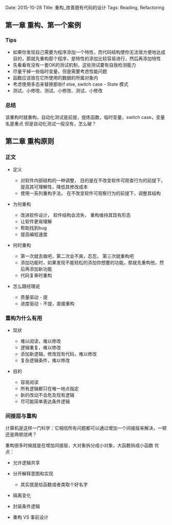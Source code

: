 Date: 2015-10-28
Title: 重构_改善既有代码的设计
Tags: Reading, Refactoring



## 第一章 重构、第一个案例

### Tips
- 如果你发现自己需要为程序添加一个特性，而代码结构使你无法很方便地达成目的，那就先重构那个程序，是特性的添加比较容易进行，然后再添加特性
- 先看看有没有一套OK的测试机制，这些测试要有自我检测能力
- 尽量干掉一些临时变量，但是需要考虑性能问题
- 函数应该放在它所使用的数据的所属对象内
- 考虑使用多态来替换那些if else, switch case - State 模式
- 测试、小修改、测试、小修改、测试、小修改

### 总结
该重构时就重构，自动化测试是前提，提炼函数，临时变量，switch case，变量名是重点
但是自动化测试一般没有，怎么破？



## 第二章 重构原则
### 正文
- 定义
	- 对软件内部结构的一种调整， 目的是在不改变软件可观查行为的前提下，提高其可理解性，降低其修改成本
	- 使用一系列重构手法， 在不改变软件可观察行为的前提下，调整其结构

- 为何重构
	- 改进软件设计， 软件结构会流失， 重构维持其现有形态
	- 让软件更易理解
	- 帮助找到bug
	- 提高编程速度

- 何时重构
	- 第一次就去做吧，第二次会不爽，忍忍， 第三次就重构吧
	- 添加功能时，如果发现不能轻松的添加你想要的功能，那就先重构他，然后再添加新功能
	- 代码复审时重构


- 怎么跟经理说
	- 质量驱动 - 提
	- 进度驱动 - 不提，直接重构


### 重构为什么有用
- 现状
	- 难以阅读，难以修改
	- 逻辑重复，难以修改
	- 添加新逻辑，修改现有代码，难以修改
	- 复杂逻辑条件，难以修改

- 目的
	- 容易阅读
	- 所有逻辑都只在唯一地点指定
	- 新的改动不会危及现有逻辑
	- 尽可能简单表达条件逻辑

### 间接层与重构
计算机是这样一门科学：它相信所有问题都可以通过增加一个间接层来解决，一顿还是两顿烧烤？

重构很多时候就是在增加间接层，大对象拆分成小对象，大函数拆成小函数
优点：
- 允许逻辑共享
- 分开解释意图和实现  
	- 其实就是给函数或者类取个好名字
- 隔离变化
- 封装条件逻辑

- 重构 VS 事前设计


